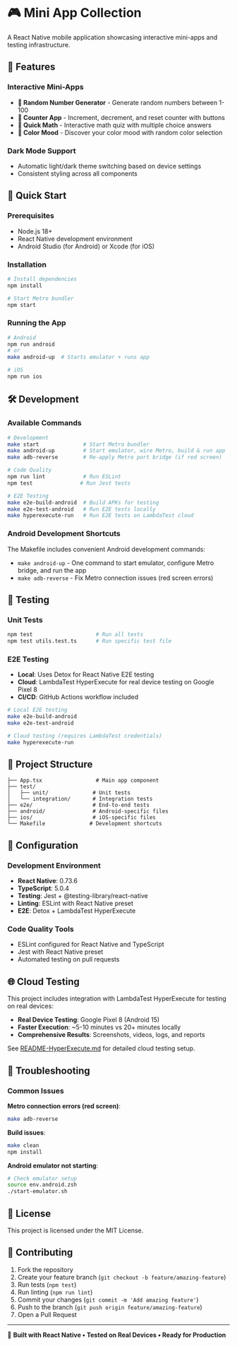 # 🎮 Mini App Collection

A React Native mobile application showcasing interactive mini-apps and testing infrastructure.

## 📱 Features

### Interactive Mini-Apps
- **🎲 Random Number Generator** - Generate random numbers between 1-100
- **📝 Counter App** - Increment, decrement, and reset counter with buttons
- **🎯 Quick Math** - Interactive math quiz with multiple choice answers
- **🎨 Color Mood** - Discover your color mood with random color selection

### Dark Mode Support
- Automatic light/dark theme switching based on device settings
- Consistent styling across all components

## 🚀 Quick Start

### Prerequisites
- Node.js 18+
- React Native development environment
- Android Studio (for Android) or Xcode (for iOS)

### Installation

```bash
# Install dependencies
npm install

# Start Metro bundler
npm start
```

### Running the App

```bash
# Android
npm run android
# or
make android-up  # Starts emulator + runs app

# iOS
npm run ios
```

## 🛠️ Development

### Available Commands

```bash
# Development
make start              # Start Metro bundler
make android-up         # Start emulator, wire Metro, build & run app
make adb-reverse        # Re-apply Metro port bridge (if red screen)

# Code Quality
npm run lint            # Run ESLint
npm test               # Run Jest tests

# E2E Testing
make e2e-build-android  # Build APKs for testing
make e2e-test-android   # Run E2E tests locally
make hyperexecute-run   # Run E2E tests on LambdaTest cloud
```

### Android Development Shortcuts

The Makefile includes convenient Android development commands:

- `make android-up` - One command to start emulator, configure Metro bridge, and run the app
- `make adb-reverse` - Fix Metro connection issues (red screen errors)

## 🧪 Testing

### Unit Tests
```bash
npm test                    # Run all tests
npm test utils.test.ts      # Run specific test file
```

### E2E Testing
- **Local**: Uses Detox for React Native E2E testing
- **Cloud**: LambdaTest HyperExecute for real device testing on Google Pixel 8
- **CI/CD**: GitHub Actions workflow included

```bash
# Local E2E testing
make e2e-build-android
make e2e-test-android

# Cloud testing (requires LambdaTest credentials)
make hyperexecute-run
```

## 📁 Project Structure

```
├── App.tsx                 # Main app component
├── test/
│   ├── unit/              # Unit tests
│   └── integration/       # Integration tests  
├── e2e/                   # End-to-end tests
├── android/               # Android-specific files
├── ios/                   # iOS-specific files
└── Makefile              # Development shortcuts
```

## 🔧 Configuration

### Development Environment
- **React Native**: 0.73.6
- **TypeScript**: 5.0.4
- **Testing**: Jest + @testing-library/react-native
- **Linting**: ESLint with React Native preset
- **E2E**: Detox + LambdaTest HyperExecute

### Code Quality Tools
- ESLint configured for React Native and TypeScript
- Jest with React Native preset
- Automated testing on pull requests

## 🌐 Cloud Testing

This project includes integration with LambdaTest HyperExecute for testing on real devices:

- **Real Device Testing**: Google Pixel 8 (Android 15)
- **Faster Execution**: ~5-10 minutes vs 20+ minutes locally
- **Comprehensive Results**: Screenshots, videos, logs, and reports

See [README-HyperExecute.md](./README-HyperExecute.md) for detailed cloud testing setup.

## 🚨 Troubleshooting

### Common Issues

**Metro connection errors (red screen)**:
```bash
make adb-reverse
```

**Build issues**:
```bash
make clean
npm install
```

**Android emulator not starting**:
```bash
# Check emulator setup
source env.android.zsh
./start-emulator.sh
```

## 📄 License

This project is licensed under the MIT License.

## 🤝 Contributing

1. Fork the repository
2. Create your feature branch (`git checkout -b feature/amazing-feature`)
3. Run tests (`npm test`)
4. Run linting (`npm run lint`)
5. Commit your changes (`git commit -m 'Add amazing feature'`)
6. Push to the branch (`git push origin feature/amazing-feature`)
7. Open a Pull Request

---

📱 **Built with React Native • Tested on Real Devices • Ready for Production**